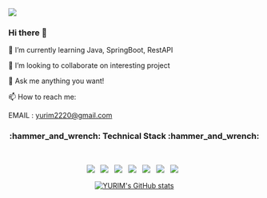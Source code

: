 
<img src="https://capsule-render.vercel.app/api?type=wave&color=auto&height=300&section=header&text=welcome&fontSize=90" />

### Hi there :wave:

:seedling: I’m currently learning Java, SpringBoot, RestAPI

:dancers: I’m looking to collaborate on interesting project

:speech_balloon: Ask me anything you want!

:mailbox: How to reach me:

EMAIL : yurim2220@gmail.com


<h3 align="center"><b>:hammer_and_wrench: Technical Stack :hammer_and_wrench:</b></h3>
</br>
<p align="center">
<img src="https://img.shields.io/badge/Java-007396?style=flat-square&logo=Java&logoColor=white"/></a> &nbsp
<img src="https://img.shields.io/badge/SpringBoot-6DB33F?style=flat-square&logo=Spring Boot&logoColor=white"/></a> &nbsp
<img src="https://img.shields.io/badge/JPA-FDEE21?style=flat-square"/></a> &nbsp
<img src="https://img.shields.io/badge/MySQL-4479A1?style=flat-square&logo=MySQL&logoColor=white"/></a> &nbsp
<img src="https://img.shields.io/badge/Docker-2496ED?style=flat-square&logo=Docker&logoColor=white"/></a> &nbsp
<img src="https://img.shields.io/badge/Python-3776AB?style=flat-square&logo=Python&logoColor=white"/></a> &nbsp
<img src="https://img.shields.io/badge/Tensorflow-FF6F00?style=flat-square&logo=Tensorflow&logoColor=white"/></a> &nbsp </p>


<div align=center>
  
[![YURIM's GitHub stats](https://github-readme-stats.vercel.app/api?username=yurim022)](https://github.com/yurim022/github-readme-stats)
</div>
